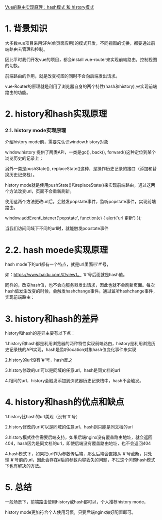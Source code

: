 [Vue的路由实现原理：hash模式 和 history模式](https://blog.csdn.net/weixin_42752574/article/details/108457614)

# 1. 背景知识

大多数vue项目采用SPA(单页面应用)的模式开发，不同视图的切换，都要通过前端路由去管理和控制。

因此平时我们开发vue的项目，都会install vue-router来实现前端路由，控制视图的切换。

前端路由的作用，就是改变视图的同时不会向后端发出请求。

vue-Router的原理就是利用了浏览器自身的两个特性(hash和history),来实现前端路由的功能。

# 2. history和hash实现原理

### 2.1. history mode实现原理

介绍history mode前，需要先认识window.history对象

window.history 提供了两类API，一类是go(), back(), forward()这种定位到某个浏览历史的记录上；

另外一类是pushState(), replaceState()这种，是操作历史记录的接口（添加和替换历史记录栈）。

history mode就是使用pushState()和replaceState()来实现前端路由，通过这两个方法改变url，页面不会重新刷新。

使用这两个方法更改url后，会触发popstate事件，监听popstate事件，实现前端路由。

window.addEventListener('popstate', function(e) { alert('url 更新') });

当我们访问同域下不同的url时，就能触发popstate事件

# 2.2. hash moede实现原理
hash mode下的url都有一个特点，就是url里面带'#'号，

如：https://www.baidu.com/#/view1。 '#'号后面就是hash值。

同样的，改变hash值，也不会向服务器发出请求，因此也就不会刷新页面。每次hash值发生改变的时候，会触发hashchange事件。通过监听hashchange事件，实现前端路由：

# 3. history和hash的差异
history和hash的差异主要有以下点：

1.history和hash都是利用浏览器的两种特性实现前端路由，history是利用浏览历史记录栈的API实现，hash是监听location对象hash值变化事件来实现

2.history的url没有'#'号，hash反之

3.history修改的url可以是同域的任意url，hash是同文档的url

4.相同的url，history会触发添加到浏览器历史记录栈中，hash不会触发。


# 4. history和hash的优点和缺点
1.history比hash的url美观（没有'#'号）

2.history修改的url可以是同域的任意url，hash则只能是同文档的url

3.history模式往往需要后端支持，如果后端nginx没有覆盖路由地址，就会返回404，hash因为是同文档的url，即使后端没有覆盖路由地址，也不会返回404

4.hash模式下，如果把url作为参数传后端，那么后端会直接从'#'号截断，只处理'#'号前的url，因此会存在#后的参数内容丢失的问题，不过这个问题hash模式下也有解决的方法。

# 5. 总结
一般场景下，前端路由使用history或hash都可以，个人推荐history mode，

history mode更加符合个人使用习惯，只要后端nginx做好配置即可。



